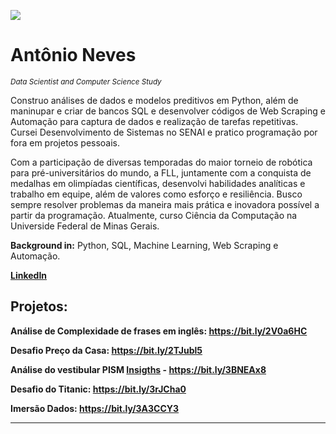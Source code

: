 <img src="https://i.ibb.co/Qp24tth/Capa-Portif-lio.png"> </img>

# Antônio Neves
<sub>*Data Scientist and Computer Science Study*</sub>

Construo análises de dados e modelos preditivos em Python, além de maninupar e criar de bancos SQL e desenvolver códigos de Web Scraping e Automação para captura de dados e realização de tarefas repetitivas. Cursei Desenvolvimento de Sistemas no SENAI e pratico programação por fora em projetos pessoais. 

Com a participação de diversas temporadas do maior torneio de robótica para pré-universitários do mundo, a FLL, juntamente com a conquista de medalhas em olimpíadas científicas, desenvolvi habilidades analíticas e trabalho em equipe, além de valores como esforço e resiliência. Busco sempre resolver problemas da maneira mais prática e inovadora possível a partir da programação. Atualmente, curso Ciência da Computação na Universide Federal de Minas Gerais.

**Background in:** Python, SQL, Machine Learning, Web Scraping e Automação.

**[LinkedIn](https://www.linkedin.com/in/antonio-caetano-neves/)**


## Projetos:

**Análise de Complexidade de frases em inglês: https://bit.ly/2V0a6HC**

**Desafio Preço da Casa: https://bit.ly/2TJubl5**

**Análise do vestibular PISM [Insigths](https://bit.ly/3idyKxk) - https://bit.ly/3BNEAx8**

**Desafio do Titanic: https://bit.ly/3rJCha0**

**Imersão Dados: https://bit.ly/3A3CCY3**

---




